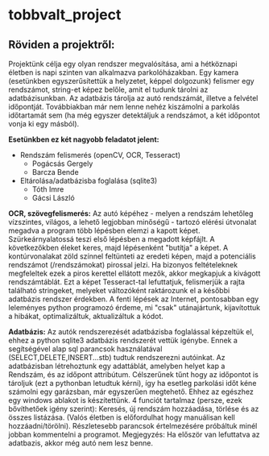 # tobbvalt_project
## Röviden a projektről:
Projektünk célja egy olyan rendszer megvalósítása, ami a hétköznapi életben is napi szinten van alkalmazva parkolóházakban. 
Egy kamera (esetünkben egyszerűsítettük a helyzetet, képpel dolgozunk) felismer egy rendszámot, string-et képez belőle, amit
el tudunk tárolni az adatbázisunkban. Az adatbázis tárolja az autó rendszámát, illetve a felvétel időpontját. Továbbiakban már nem
lenne nehéz kiszámolni a parkolás időtartamát sem (ha még egyszer detektáljuk a rendszámot, a két időpontot vonja ki egy másból).

**Esetünkben ez két nagyobb feladatot jelent:**
- Rendszám felismerés (openCV, OCR, Tesseract)
  - Pogácsás Gergely
  - Barcza Bende
- Eltárolása/adatbázisba foglalása (sqlite3)
  - Tóth Imre
  - Gácsi László

**OCR, szövegfelismerés:**
Az autó képéhez - melyen a rendszám lehetőleg vízszintes, világos, a lehető legjobban minőségű - tartozó elérési útvonalat megadva 
a program több lépésben elemzi a kapott képet.
Szürkeárnyalatossá teszi első lépésben a megadott képfájlt. 
A következőkben éleket keres, majd lépésenként "butítja" a képet. 
A kontúrvonalakat zöld színnel feltünteti az eredeti képen, majd a potenciális rendszámot (/rendszámokat) pirossal jelzi. 
Ha bizonyos feltételeknek megfeleltek ezek a piros kerettel ellátott mezők, akkor megkapjuk a kivágott rendszámtáblát. 
Ezt a képet Tesseract-tal lefuttatjuk, felismerjük a rajta található stringeket, melyeket változóként raktározunk el a későbbi adatbázis rendszer érdekben. 
A fenti lépések az Internet, pontosabban egy leleményes python programozó érdeme, mi "csak" utánajártunk, kijavítottuk a hibákat, optimalizáltuk, aktualizáltuk a kódot.

**Adatbázis:**
Az autók rendszerezését adatbázisba foglalással képzeltük el, ehhez a python sqlite3 adatbázis rendszerét vettük
igénybe. Ennek a segítségével alap sql parancsok használatával (SELECT,DELETE,INSERT...stb) tudtuk rendszerezni autóinkat.
Az adatbázisban létrehoztunk egy adattáblát, amelyben helyet kap a Rendszám, és az időpont attribútum. Célszerűnek
tűnt hogy az időpontot is tároljuk (ezt a pythonban letudtuk kérni), így ha esetleg parkolási időt kéne számolni
egy garázsban, már egyszerűen megtehető. Ehhez az egészhez egy windows ablakot is készítettünk.
4 funciót tartalmaz (persze, ezek bővíthetőek igény szerint): Keresés, új rendszám hozzáadása, törlése és az összes
listázása. (Valós életben is előfordulhat hogy manuálisan kell hozzáadni/törölni).
Részletesebb parancsok értelmezésére próbáltuk minél jobban kommentelni a programot.
Megjegyzés: Ha először van lefuttatva az adatbazis, akkor még autó nem lesz benne.
